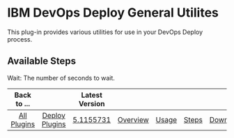 
# IBM DevOps Deploy General Utilites

This plug-in provides various utilities for use in your DevOps Deploy process.


## Available Steps

Wait: The number of seconds to wait.



|Back to ...||Latest Version|||||
| :---: | :---: | :---: | :---: | :---: | :---: | :---: |
|[All Plugins](../../index.md)|[Deploy Plugins](../README.md)|[5.1155731](https://raw.githubusercontent.com/UrbanCode/IBM-UCD-PLUGINS/main/files/general-utilities/ucd-general-utilities-5.1155731.zip)|[Overview](overview.md)|[Usage](usage.md)|[Steps](steps.md)|[Downloads](downloads.md)|
